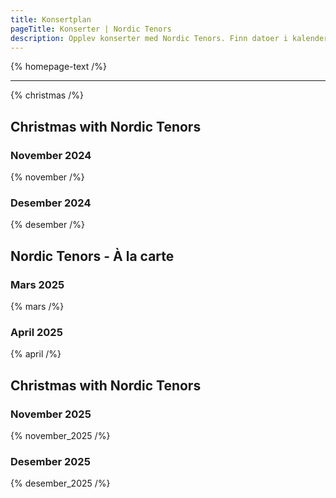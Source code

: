 ```yaml
---
title: Konsertplan
pageTitle: Konserter | Nordic Tenors
description: Opplev konserter med Nordic Tenors. Finn datoer i kalenderen og kjøp billetter for en uforglemmelig opplevelse.
---
```


{% homepage-text /%}

---

{% christmas /%}

## Christmas with Nordic Tenors

### November 2024

{% november /%}

### Desember 2024

{% desember /%}

## Nordic Tenors - À la carte

### Mars 2025

{% mars /%}

### April 2025

{% april /%}

## Christmas with Nordic Tenors

### November 2025

{% november_2025 /%}

### Desember 2025

{% desember_2025 /%}
